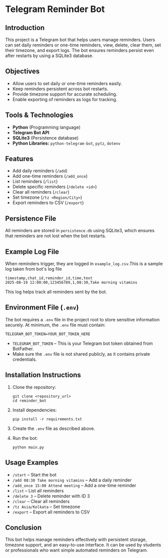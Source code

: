 

# Telegram Reminder Bot

## Introduction

This project is a Telegram bot that helps users manage reminders. Users can set daily reminders or one-time reminders, view, delete, clear them, set their timezone, and export logs. The bot ensures reminders persist even after restarts by using a SQLite3 database.

## Objectives

* Allow users to set daily or one-time reminders easily.
* Keep reminders persistent across bot restarts.
* Provide timezone support for accurate scheduling.
* Enable exporting of reminders as logs for tracking.

## Tools & Technologies

* **Python** (Programming language)
* **Telegram Bot API**
* **SQLite3** (Persistence database)
* **Python Libraries:** `python-telegram-bot`, `pytz`, `dotenv`

## Features

* Add daily reminders (`/add`)
* Add one-time reminders (`/add_once`)
* List reminders (`/list`)
* Delete specific reminders (`/delete <id>`)
* Clear all reminders (`/clear`)
* Set timezone (`/tz <Region/City>`)
* Export reminders to CSV (`/export`)

## Persistence File

All reminders are stored in `persistence.db` using SQLite3, which ensures that reminders are not lost when the bot restarts.

## Example Log File

When reminders trigger, they are logged in `example_log.csv`.This is a sample log taken from bot's log file

```
timestamp,chat_id,reminder_id,time,text
2025-08-19 12:00:00,123456789,1,08:30,Take morning vitamins
```

This log helps track all reminders sent by the bot.

## Environment File (`.env`)

The bot requires a `.env` file in the project root to store sensitive information securely. At minimum, the `.env` file must contain:

```
TELEGRAM_BOT_TOKEN=YOUR_BOT_TOKEN_HERE
```

* `TELEGRAM_BOT_TOKEN` – This is your Telegram bot token obtained from BotFather.
* Make sure the `.env` file is not shared publicly, as it contains private credentials.

## Installation Instructions

1. Clone the repository:

   ```
   git clone <repository_url>
   cd reminder_bot
   ```
2. Install dependencies:

   ```
   pip install -r requirements.txt
   ```
3. Create the `.env` file as described above.
4. Run the bot:

   ```
   python main.py
   ```

## Usage Examples

* `/start` – Start the bot
* `/add 08:30 Take morning vitamins` – Add a daily reminder
* `/add_once 15:00 Attend meeting` – Add a one-time reminder
* `/list` – List all reminders
* `/delete 3` – Delete reminder with ID 3
* `/clear` – Clear all reminders
* `/tz Asia/Kolkata` – Set timezone
* `/export` – Export all reminders to CSV

## Conclusion

This bot helps manage reminders effectively with persistent storage, timezone support, and an easy-to-use interface. It can be used by students or professionals who want simple automated reminders on Telegram.


